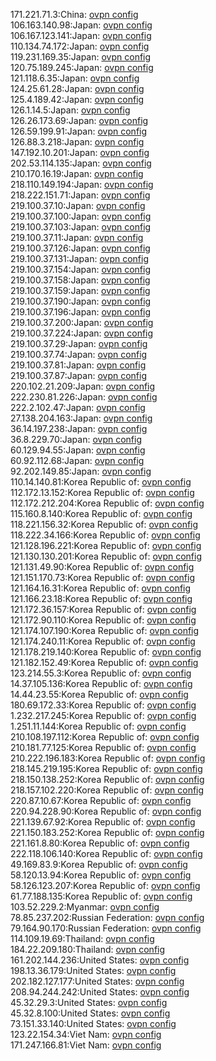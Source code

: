 171.221.71.3:China: [ovpn config](vpn/171_221_71_3.ovpn)  
106.163.140.98:Japan: [ovpn config](vpn/106_163_140_98.ovpn)  
106.167.123.141:Japan: [ovpn config](vpn/106_167_123_141.ovpn)  
110.134.74.172:Japan: [ovpn config](vpn/110_134_74_172.ovpn)  
119.231.169.35:Japan: [ovpn config](vpn/119_231_169_35.ovpn)  
120.75.189.245:Japan: [ovpn config](vpn/120_75_189_245.ovpn)  
121.118.6.35:Japan: [ovpn config](vpn/121_118_6_35.ovpn)  
124.25.61.28:Japan: [ovpn config](vpn/124_25_61_28.ovpn)  
125.4.189.42:Japan: [ovpn config](vpn/125_4_189_42.ovpn)  
126.1.14.5:Japan: [ovpn config](vpn/126_1_14_5.ovpn)  
126.26.173.69:Japan: [ovpn config](vpn/126_26_173_69.ovpn)  
126.59.199.91:Japan: [ovpn config](vpn/126_59_199_91.ovpn)  
126.88.3.218:Japan: [ovpn config](vpn/126_88_3_218.ovpn)  
147.192.10.201:Japan: [ovpn config](vpn/147_192_10_201.ovpn)  
202.53.114.135:Japan: [ovpn config](vpn/202_53_114_135.ovpn)  
210.170.16.19:Japan: [ovpn config](vpn/210_170_16_19.ovpn)  
218.110.149.194:Japan: [ovpn config](vpn/218_110_149_194.ovpn)  
218.222.151.71:Japan: [ovpn config](vpn/218_222_151_71.ovpn)  
219.100.37.10:Japan: [ovpn config](vpn/219_100_37_10.ovpn)  
219.100.37.100:Japan: [ovpn config](vpn/219_100_37_100.ovpn)  
219.100.37.103:Japan: [ovpn config](vpn/219_100_37_103.ovpn)  
219.100.37.11:Japan: [ovpn config](vpn/219_100_37_11.ovpn)  
219.100.37.126:Japan: [ovpn config](vpn/219_100_37_126.ovpn)  
219.100.37.131:Japan: [ovpn config](vpn/219_100_37_131.ovpn)  
219.100.37.154:Japan: [ovpn config](vpn/219_100_37_154.ovpn)  
219.100.37.158:Japan: [ovpn config](vpn/219_100_37_158.ovpn)  
219.100.37.159:Japan: [ovpn config](vpn/219_100_37_159.ovpn)  
219.100.37.190:Japan: [ovpn config](vpn/219_100_37_190.ovpn)  
219.100.37.196:Japan: [ovpn config](vpn/219_100_37_196.ovpn)  
219.100.37.200:Japan: [ovpn config](vpn/219_100_37_200.ovpn)  
219.100.37.224:Japan: [ovpn config](vpn/219_100_37_224.ovpn)  
219.100.37.29:Japan: [ovpn config](vpn/219_100_37_29.ovpn)  
219.100.37.74:Japan: [ovpn config](vpn/219_100_37_74.ovpn)  
219.100.37.81:Japan: [ovpn config](vpn/219_100_37_81.ovpn)  
219.100.37.87:Japan: [ovpn config](vpn/219_100_37_87.ovpn)  
220.102.21.209:Japan: [ovpn config](vpn/220_102_21_209.ovpn)  
222.230.81.226:Japan: [ovpn config](vpn/222_230_81_226.ovpn)  
222.2.102.47:Japan: [ovpn config](vpn/222_2_102_47.ovpn)  
27.138.204.163:Japan: [ovpn config](vpn/27_138_204_163.ovpn)  
36.14.197.238:Japan: [ovpn config](vpn/36_14_197_238.ovpn)  
36.8.229.70:Japan: [ovpn config](vpn/36_8_229_70.ovpn)  
60.129.94.55:Japan: [ovpn config](vpn/60_129_94_55.ovpn)  
60.92.112.68:Japan: [ovpn config](vpn/60_92_112_68.ovpn)  
92.202.149.85:Japan: [ovpn config](vpn/92_202_149_85.ovpn)  
110.14.140.81:Korea Republic of: [ovpn config](vpn/110_14_140_81.ovpn)  
112.172.13.152:Korea Republic of: [ovpn config](vpn/112_172_13_152.ovpn)  
112.172.212.204:Korea Republic of: [ovpn config](vpn/112_172_212_204.ovpn)  
115.160.8.140:Korea Republic of: [ovpn config](vpn/115_160_8_140.ovpn)  
118.221.156.32:Korea Republic of: [ovpn config](vpn/118_221_156_32.ovpn)  
118.222.34.166:Korea Republic of: [ovpn config](vpn/118_222_34_166.ovpn)  
121.128.196.221:Korea Republic of: [ovpn config](vpn/121_128_196_221.ovpn)  
121.130.130.201:Korea Republic of: [ovpn config](vpn/121_130_130_201.ovpn)  
121.131.49.90:Korea Republic of: [ovpn config](vpn/121_131_49_90.ovpn)  
121.151.170.73:Korea Republic of: [ovpn config](vpn/121_151_170_73.ovpn)  
121.164.16.31:Korea Republic of: [ovpn config](vpn/121_164_16_31.ovpn)  
121.166.23.18:Korea Republic of: [ovpn config](vpn/121_166_23_18.ovpn)  
121.172.36.157:Korea Republic of: [ovpn config](vpn/121_172_36_157.ovpn)  
121.172.90.110:Korea Republic of: [ovpn config](vpn/121_172_90_110.ovpn)  
121.174.107.190:Korea Republic of: [ovpn config](vpn/121_174_107_190.ovpn)  
121.174.240.11:Korea Republic of: [ovpn config](vpn/121_174_240_11.ovpn)  
121.178.219.140:Korea Republic of: [ovpn config](vpn/121_178_219_140.ovpn)  
121.182.152.49:Korea Republic of: [ovpn config](vpn/121_182_152_49.ovpn)  
123.214.55.3:Korea Republic of: [ovpn config](vpn/123_214_55_3.ovpn)  
14.37.105.136:Korea Republic of: [ovpn config](vpn/14_37_105_136.ovpn)  
14.44.23.55:Korea Republic of: [ovpn config](vpn/14_44_23_55.ovpn)  
180.69.172.33:Korea Republic of: [ovpn config](vpn/180_69_172_33.ovpn)  
1.232.217.245:Korea Republic of: [ovpn config](vpn/1_232_217_245.ovpn)  
1.251.11.144:Korea Republic of: [ovpn config](vpn/1_251_11_144.ovpn)  
210.108.197.112:Korea Republic of: [ovpn config](vpn/210_108_197_112.ovpn)  
210.181.77.125:Korea Republic of: [ovpn config](vpn/210_181_77_125.ovpn)  
210.222.196.183:Korea Republic of: [ovpn config](vpn/210_222_196_183.ovpn)  
218.145.219.195:Korea Republic of: [ovpn config](vpn/218_145_219_195.ovpn)  
218.150.138.252:Korea Republic of: [ovpn config](vpn/218_150_138_252.ovpn)  
218.157.102.220:Korea Republic of: [ovpn config](vpn/218_157_102_220.ovpn)  
220.87.10.67:Korea Republic of: [ovpn config](vpn/220_87_10_67.ovpn)  
220.94.228.90:Korea Republic of: [ovpn config](vpn/220_94_228_90.ovpn)  
221.139.67.92:Korea Republic of: [ovpn config](vpn/221_139_67_92.ovpn)  
221.150.183.252:Korea Republic of: [ovpn config](vpn/221_150_183_252.ovpn)  
221.161.8.80:Korea Republic of: [ovpn config](vpn/221_161_8_80.ovpn)  
222.118.106.140:Korea Republic of: [ovpn config](vpn/222_118_106_140.ovpn)  
49.169.83.9:Korea Republic of: [ovpn config](vpn/49_169_83_9.ovpn)  
58.120.13.94:Korea Republic of: [ovpn config](vpn/58_120_13_94.ovpn)  
58.126.123.207:Korea Republic of: [ovpn config](vpn/58_126_123_207.ovpn)  
61.77.188.135:Korea Republic of: [ovpn config](vpn/61_77_188_135.ovpn)  
103.52.229.2:Myanmar: [ovpn config](vpn/103_52_229_2.ovpn)  
78.85.237.202:Russian Federation: [ovpn config](vpn/78_85_237_202.ovpn)  
79.164.90.170:Russian Federation: [ovpn config](vpn/79_164_90_170.ovpn)  
114.109.19.69:Thailand: [ovpn config](vpn/114_109_19_69.ovpn)  
184.22.209.180:Thailand: [ovpn config](vpn/184_22_209_180.ovpn)  
161.202.144.236:United States: [ovpn config](vpn/161_202_144_236.ovpn)  
198.13.36.179:United States: [ovpn config](vpn/198_13_36_179.ovpn)  
202.182.127.177:United States: [ovpn config](vpn/202_182_127_177.ovpn)  
208.94.244.242:United States: [ovpn config](vpn/208_94_244_242.ovpn)  
45.32.29.3:United States: [ovpn config](vpn/45_32_29_3.ovpn)  
45.32.8.100:United States: [ovpn config](vpn/45_32_8_100.ovpn)  
73.151.33.140:United States: [ovpn config](vpn/73_151_33_140.ovpn)  
123.22.154.34:Viet Nam: [ovpn config](vpn/123_22_154_34.ovpn)  
171.247.166.81:Viet Nam: [ovpn config](vpn/171_247_166_81.ovpn)  
